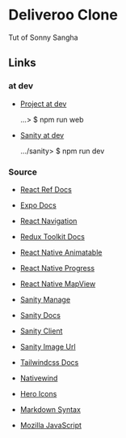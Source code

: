 # Deliveroo Clone

Tut of Sonny Sangha

## Links

### at dev

-   [Project at dev](http://localhost:19006/)

    ...> $ npm run web

-   [Sanity at dev](http://localhost:3333/desk)

    .../sanity> $ npm run dev

### Source

-   [React Ref Docs](https://react.dev/reference/react)

-   [Expo Docs](https://docs.expo.dev/)

-   [React Navigation](https://reactnavigation.org/docs/getting-started)

-   [Redux Toolkit Docs](https://redux-toolkit.js.org/introduction/getting-started)

-   [React Native Animatable](https://github.com/oblador/react-native-animatable)

-   [React Native Progress](https://github.com/oblador/react-native-progress)

-   [React Native MapView](https://docs.expo.dev/versions/latest/sdk/map-view/)

-   [Sanity Manage](https://www.sanity.io/manage)

-   [Sanity Docs](https://www.sanity.io/docs)

-   [Sanity Client](https://github.com/sanity-io/client)

-   [Sanity Image Url](https://github.com/sanity-io/image-url)

-   [Tailwindcss Docs](https://v2.tailwindcss.com/docs)

-   [Nativewind](https://www.nativewind.dev/)

-   [Hero Icons](https://heroicons.com/)

-   [Markdown Syntax](https://www.markdownguide.org/basic-syntax/)

-   [Mozilla JavaScript](https://developer.mozilla.org/en-US/docs/Web/JavaScript)
